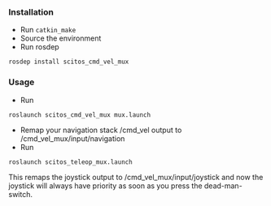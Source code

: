 ### Installation
* Run `catkin_make`
* Source the environment
* Run rosdep
```
rosdep install scitos_cmd_vel_mux
```

### Usage
* Run
```
roslaunch scitos_cmd_vel_mux mux.launch
```
* Remap your navigation stack /cmd_vel output to /cmd_vel_mux/input/navigation
* Run
```
roslaunch scitos_teleop_mux.launch
```
This remaps the joystick output to /cmd_vel_mux/input/joystick and now the joystick will always have priority as soon as you press the dead-man-switch.
